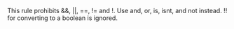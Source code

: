 This rule prohibits &&, ||, ==, != and !.
Use and, or, is, isnt, and not instead.
!! for converting to a boolean is ignored.